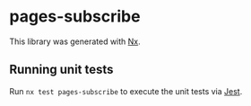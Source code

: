 # pages-subscribe

This library was generated with [Nx](https://nx.dev).

## Running unit tests

Run `nx test pages-subscribe` to execute the unit tests via [Jest](https://jestjs.io).
